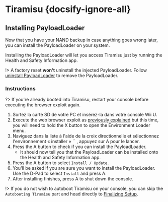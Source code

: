 # Tiramisu {docsify-ignore-all}

## Installing PayloadLoader

Now that you have your NAND backup in case anything goes wrong later, you can install the PayloadLoader on your system.

Installing the PayloadLoader will let you access Tiramisu just by running the Health and Safety Information app.

!> A factory reset **won't** uninstall the injected PayloadLoader. Follow [uninstall PayloadLoader](../../uninstall-payloadloader) to remove the PayloadLoader.

### Instructions

?> If you're already booted into Tiramisu, restart your console before executing the browser exploit again.

1. Sortez la carte SD de votre PC et insérez-la dans votre console Wii U.
1. Execute the web browser exploit as [previously explained](browser-exploit) but this time, you will need to hold the X button to open the Environment Loader menu.
1. Naviguez dans la liste à l'aide de la croix directionnelle et sélectionnez l'environnement « installer » `` , appuyez sur A pour le lancer.
1. Press the A button to check if you can install the PayloadLoader.
    - It should now tell you that the PayloadLoader can be installed onto the Health and Safety Information app.
1. Press the A button to select `Install / Update`.
1. You'll be asked if you are sure you want to install the PayloadLoader. Use the D-Pad to select `Install` and press A.
1. After installing finishes, press A to shut down the console.

!> If you do not wish to autoboot Tiramisu on your console, you can skip the `Autobooting Tiramisu` part and head directly to [Finalizing Setup](finalizing-setup).